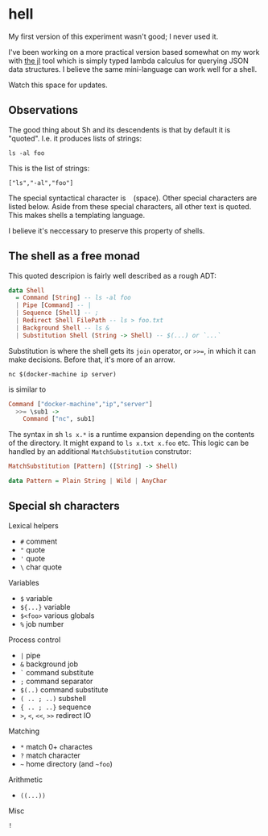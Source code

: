 # hell

My first version of this experiment wasn't good; I never used it.

I've been working on a more practical version based somewhat on my
work with [the jl](https://github.com/chrisdone/jl) tool which is
simply typed lambda calculus for querying JSON data structures. I
believe the same mini-language can work well for a shell.

Watch this space for updates.

## Observations

The good thing about Sh and its descendents is that by default it is
"quoted". I.e. it produces lists of strings:

    ls -al foo

This is the list of strings:

    ["ls","-al","foo"]

The special syntactical character is ` ` (space). Other special
characters are listed below. Aside from these special characters, all
other text is quoted. This makes shells a templating language.

I believe it's neccessary to preserve this property of shells.

## The shell as a free monad

This quoted descripion is fairly well described as a rough ADT:

``` haskell
data Shell
  = Command [String] -- ls -al foo
  | Pipe [Command] -- |
  | Sequence [Shell] -- ;
  | Redirect Shell FilePath -- ls > foo.txt
  | Background Shell -- ls &
  | Substitution Shell (String -> Shell) -- $(...) or `...`
```

Substitution is where the shell gets its `join` operator, or `>>=`, in
which it can make decisions. Before that, it's more of an arrow.

``` shell
nc $(docker-machine ip server)
```

is similar to

``` haskell
Command ["docker-machine","ip","server"]
  >>= \sub1 ->
    Command ["nc", sub1]
```

The syntax in sh `ls x.*` is a runtime expansion depending on the
contents of the directory. It might expand to `ls x.txt x.foo`
etc. This logic can be handled by an additional `MatchSubstitution`
construtor:

``` haskell
MatchSubstitution [Pattern] ([String] -> Shell)

data Pattern = Plain String | Wild | AnyChar
```

## Special sh characters

Lexical helpers

* `#` comment
*  `"` quote
* `'` quote
* <code>\\</code> char quote

Variables

* `$` variable
* `${...}` variable
* `$<foo>` various globals
* `%` job number

Process control

* `|` pipe
* `&` background job
*  <code>`</code> command substitute
* `;` command separator
* `$(..)` command substitute
* `( .. ; ..)` subshell
* `{ .. ; ..}` sequence
* `>`, `<`, `<<`, `>>` redirect IO

Matching

* `*` match 0+ charactes
* `?` match character
* `~` home directory (and `~foo`)

Arithmetic

* `((...))`

Misc

`!`
